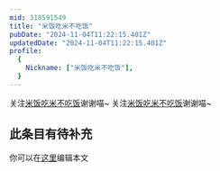 ```yaml
---
mid: 318591549
title: "米饭吃米不吃饭"
pubDate: "2024-11-04T11:22:15.401Z"
updatedDate: "2024-11-04T11:22:15.401Z"
profile:
  {
    Nickname: ["米饭吃米不吃饭"],
  }
---
```


关注[米饭吃米不吃饭](https://space.bilibili.com/318591549)谢谢喵~ 关注[米饭吃米不吃饭](https://space.bilibili.com/318591549)谢谢喵~

## 此条目有待补充
你可以在[这里](https://github.com/Yuhanawa/VTuber.ICU-Content/edit/master/v/米饭吃米不吃饭/index.md)编辑本文
